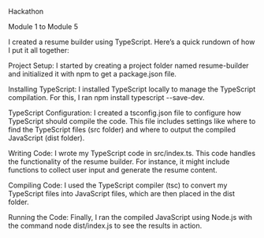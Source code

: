 Hackathon

Module 1 to Module 5

I created a resume builder using TypeScript. Here’s a quick rundown of how I put it all together:

Project Setup: I started by creating a project folder named resume-builder and initialized it with npm to get a package.json file.

Installing TypeScript: I installed TypeScript locally to manage the TypeScript compilation. For this, I ran npm install typescript --save-dev.

TypeScript Configuration: I created a tsconfig.json file to configure how TypeScript should compile the code. This file includes settings like where to find the TypeScript files (src folder) and where to output the compiled JavaScript (dist folder).

Writing Code: I wrote my TypeScript code in src/index.ts. This code handles the functionality of the resume builder. For instance, it might include functions to collect user input and generate the resume content.

Compiling Code: I used the TypeScript compiler (tsc) to convert my TypeScript files into JavaScript files, which are then placed in the dist folder.

Running the Code: Finally, I ran the compiled JavaScript using Node.js with the command node dist/index.js to see the results in action.
